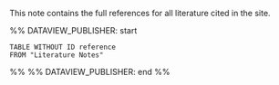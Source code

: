 This note contains the full references for all literature cited in the site.


%% DATAVIEW_PUBLISHER: start
```dataview
TABLE WITHOUT ID reference
FROM "Literature Notes"
```
%%
%% DATAVIEW_PUBLISHER: end %%